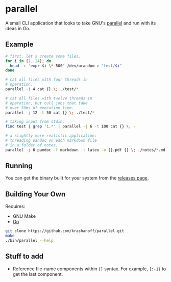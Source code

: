 # parallel

A small CLI application that looks to take GNU's
[parallel](https://www.gnu.org/software/parallel/)
and run with its ideas in Go.

## Example

```sh
# first, let's create some files.
for i in {1..24}; do
  head -c `expr $i \* 500` /dev/urandom > "test/$i"
done

# cat all files with four threads in
# operation.
parallel -j 4 cat {} \; ./test/*

# cat all files with twelve threads in
# operation, but cull jobs that take
# over 50ms of execution time.
parallel -j 12 -t 50 cat {} \; ./test/*

# taking input from stdin.
find test | grep '1.*' | parallel -j 6 -t 100 cat {} \; -

# a slightly more realistic application:
# threading pandoc on each markdown file
# in a folder of notes.
parallel -j 6 pandoc -f markdown -t latex -o {}.pdf {} \; ./notes/*.md
```

## Running

You can get the binary built for your system from the
[releases page](https://github.com/krashanoff/parallel/releases).

## Building Your Own

Requires:
* GNU Make
* [Go](https://golang.org/)

```sh
git clone https://github.com/krashanoff/parallel.git
make
./bin/parallel --help
```

## Stuff to add
* Reference file-name components within `{}` syntax. For example, `{:-1}`
  to get the last component.

